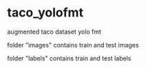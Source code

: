 # taco_yolofmt
augmented taco dataset yolo fmt

folder "images" contains train and test images


folder "labels" contains train and test labels

